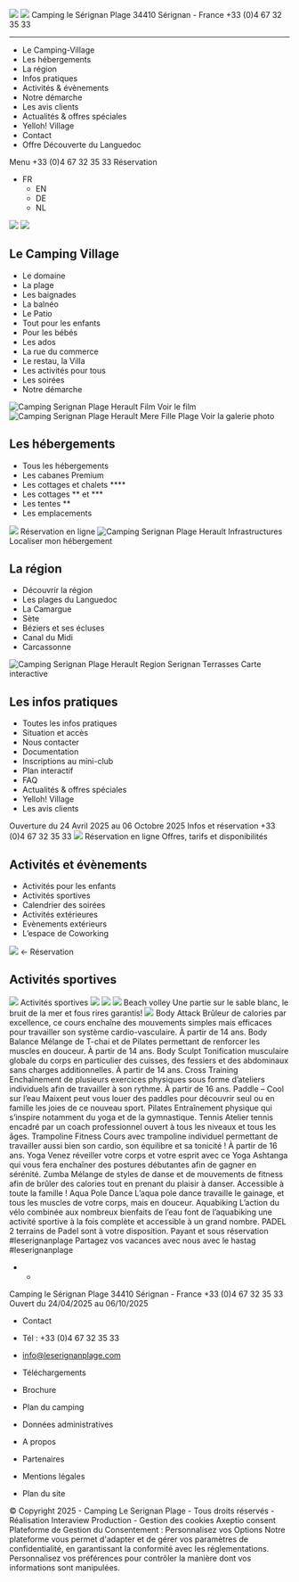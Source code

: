 ![](https://www.leserignanplage.com/wp-content/uploads/2020/02/logo-serignan-plage-mobile.png) ![](https://www.leserignanplage.com/wp-content/uploads/2020/04/logo-reduced.png)
Camping le Sérignan Plage 34410 Sérignan - France +33 (0)4 67 32 35 33
  *   *   *   *   *   * 

  * Le Camping-Village
  * Les hébergements
  * La région
  * Infos pratiques
  * Activités & évènements
  * Notre démarche
  * Les avis clients
  * Actualités & offres spéciales
  * Yelloh! Village
  * Contact
  * Offre Découverte du Languedoc


Menu
+33 (0)4 67 32 35 33 Réservation
  * FR 
    * EN
    * DE
    * NL


![](https://www.leserignanplage.com/wp-content/uploads/2020/02/logo-yelloh-mobile.png)
![](https://www.leserignanplage.com/wp-content/uploads/2020/03/starfish.png)
## Le Camping Village
  * Le domaine
  * La plage
  * Les baignades
  * La balnéo
  * Le Patio
  * Tout pour les enfants
  * Pour les bébés
  * Les ados
  * La rue du commerce
  * Le restau, la Villa
  * Les activités pour tous
  * Les soirées
  * Notre démarche


![Camping Serignan Plage Herault Film](https://www.leserignanplage.com/wp-content/uploads/2020/03/serignan_plage_visuel_video-256x171.jpg) Voir le film
![Camping Serignan Plage Herault Mere Fille Plage](https://www.leserignanplage.com/wp-content/uploads/2020/03/serignan_plage_femme_enfant_plage-256x171.jpg) Voir la galerie photo
## Les hébergements
  * Tous les hébergements
  * Les cabanes Premium
  * Les cottages et chalets ****
  * Les cottages ** et ***
  * Les tentes **
  * Les emplacements


![](https://www.leserignanplage.com/wp-content/uploads/2020/02/camping-bord-de-mer-256x171.jpg) Réservation en ligne
![Camping Serignan Plage Herault Infrastructures](https://www.leserignanplage.com/wp-content/uploads/2020/02/serignan_plage_baignades_piscine_lagon_10-256x171.jpg) Localiser mon hébergement
## La région
  * Découvrir la région
  * Les plages du Languedoc
  * La Camargue
  * Sète
  * Béziers et ses écluses
  * Canal du Midi
  * Carcassonne


![Camping Serignan Plage Herault Region Serignan Terrasses](https://www.leserignanplage.com/wp-content/uploads/2020/04/region_serignan-256x171.jpg) Carte interactive
## Les infos pratiques
  * Toutes les infos pratiques
  * Situation et accès
  * Nous contacter
  * Documentation
  * Inscriptions au mini-club
  * Plan interactif
  * FAQ
  * Actualités & offres spéciales
  * Yelloh! Village
  * Les avis clients


Ouverture du 24 Avril 2025 au 06 Octobre 2025
Infos et réservation +33 (0)4 67 32 35 33
![](https://www.leserignanplage.com/wp-content/uploads/2020/02/serignan_plage_baignades_piscine_lagon_10-256x171.jpg) Réservation en ligne Offres, tarifs et disponibilités
## Activités et évènements
  * Activités pour les enfants
  * Activités sportives
  * Calendrier des soirées
  * Activités extérieures
  * Evènements extérieurs
  * L’espace de Coworking


![](https://www.leserignanplage.com/wp-content/uploads/2020/03/plantes.png)
←
Réservation
## Activités sportives
![](https://www.leserignanplage.com/wp-content/uploads/2020/04/illustration_baignades_titre_splash_mobile.png) Activités sportives 
![](https://www.leserignanplage.com/wp-content/themes/serignan/img/plante-1-1.svg) ![](https://www.leserignanplage.com/wp-content/themes/serignan/img/plante-2-1.svg)
![](https://www.leserignanplage.com/wp-content/uploads/2020/06/P1210712-360x323.jpg)
Beach volley
Une partie sur le sable blanc, le bruit de la mer et fous rires garantis!
![](https://www.leserignanplage.com/wp-content/uploads/2020/06/P1030718-360x323.jpg)
Body Attack
Brûleur de calories par excellence, ce cours enchaîne des mouvements simples mais efficaces pour travailler son système cardio-vasculaire. À partir de 14 ans.
Body Balance
Mélange de T-chai et de Pilates permettant de renforcer les muscles en douceur. À partir de 14 ans.
Body Sculpt
Tonification musculaire globale du corps en particulier des cuisses, des fessiers et des abdominaux sans charges additionnelles. À partir de 14 ans.
Cross Training
Enchaînement de plusieurs exercices physiques sous forme d’ateliers individuels afin de travailler à son rythme. À partir de 16 ans.
Paddle – Cool sur l’eau
Maixent peut vous louer des paddles pour découvrir seul ou en famille les joies de ce nouveau sport.
Pilates
Entraînement physique qui s’inspire notamment du yoga et de la gymnastique.
Tennis
Atelier tennis encadré par un coach professionnel ouvert à tous les niveaux et tous les âges.
Trampoline Fitness
Cours avec trampoline individuel permettant de travailler aussi bien son cardio, son équilibre et sa tonicité ! À partir de 16 ans.
Yoga
Venez réveiller votre corps et votre esprit avec ce Yoga Ashtanga qui vous fera enchaîner des postures débutantes afin de gagner en sérénité.
Zumba
Mélange de styles de danse et de mouvements de fitness afin de brûler des calories tout en prenant du plaisir à danser. Accessible à toute la famille !
Aqua Pole Dance
L’aqua pole dance travaille le gainage, et tous les muscles de votre corps, mais en douceur.
Aquabiking
L’action du vélo combinée aux nombreux bienfaits de l’eau font de l’aquabiking une activité sportive à la fois complète et accessible à un grand nombre.
PADEL
2 terrains de Padel sont à votre disposition.
Payant et sous réservation
#leserignanplage
Partagez vos vacances avec nous avec le hastag #leserignanplage
  *   * 

Camping le Sérignan Plage 34410 Sérignan - France +33 (0)4 67 32 35 33 
Ouvert du 24/04/2025 au 06/10/2025 
  * Contact
  * Tél : +33 (0)4 67 32 35 33
  * info@leserignanplage.com


  * Téléchargements
  * Brochure
  * Plan du camping
  * Données administratives


  * A propos
  * Partenaires
  * Mentions légales
  * Plan du site


© Copyright 2025 - Camping Le Serignan Plage - Tous droits réservés - Réalisation Interaview Production - Gestion des cookies
Axeptio consent
Plateforme de Gestion du Consentement : Personnalisez vos Options
Notre plateforme vous permet d'adapter et de gérer vos paramètres de confidentialité, en garantissant la conformité avec les réglementations. Personnalisez vos préférences pour contrôler la manière dont vos informations sont manipulées.
